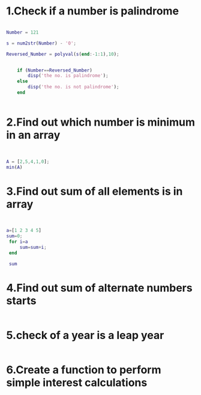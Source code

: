 # 1.Check if a number is palindrome

```matlab

Number = 121

s = num2str(Number) - '0';

Reversed_Number = polyval(s(end:-1:1),10);


    if (Number==Reversed_Number)
        disp('the no. is palindrome');
    else
        disp('the no. is not palindrome');
    end
 
 ```
 
 
 
 # 2.Find out which number is minimum in an array
 
 ```matlab
 
 
A = [2,5,4,1,0];
min(A)

```


# 3.Find out sum of all elements is in array

```matlab


a=[1 2 3 4 5]
sum=0;
 for i=a
     sum=sum+i;
 end

 sum

```


# 4.Find out sum of alternate numbers starts 

```matlab


```


# 5.check of a year is a leap year

```matlab

```

# 6.Create a function to perform simple interest calculations

```matlab


```
